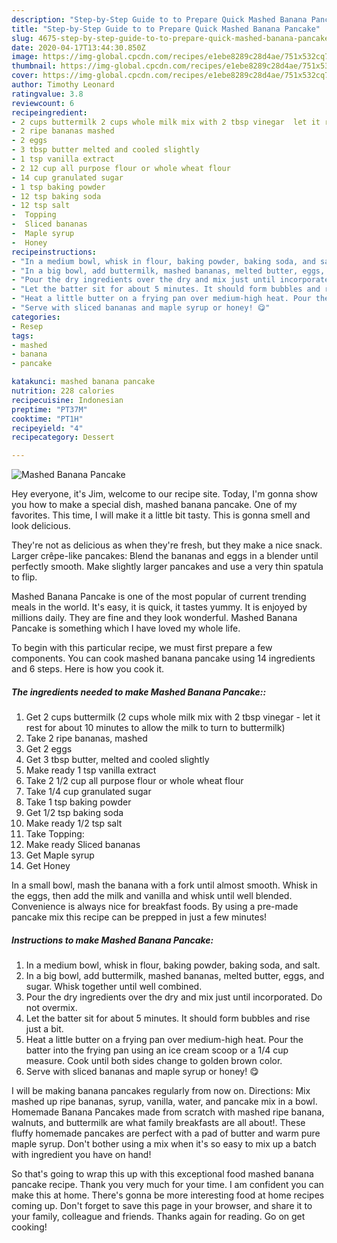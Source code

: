 ```yaml
---
description: "Step-by-Step Guide to to Prepare Quick Mashed Banana Pancake"
title: "Step-by-Step Guide to to Prepare Quick Mashed Banana Pancake"
slug: 4675-step-by-step-guide-to-to-prepare-quick-mashed-banana-pancake
date: 2020-04-17T13:44:30.850Z
image: https://img-global.cpcdn.com/recipes/e1ebe8289c28d4ae/751x532cq70/mashed-banana-pancake-recipe-main-photo.jpg
thumbnail: https://img-global.cpcdn.com/recipes/e1ebe8289c28d4ae/751x532cq70/mashed-banana-pancake-recipe-main-photo.jpg
cover: https://img-global.cpcdn.com/recipes/e1ebe8289c28d4ae/751x532cq70/mashed-banana-pancake-recipe-main-photo.jpg
author: Timothy Leonard
ratingvalue: 3.8
reviewcount: 6
recipeingredient:
- 2 cups buttermilk 2 cups whole milk mix with 2 tbsp vinegar  let it rest for about 10 minutes to allow the milk to turn to buttermilk
- 2 ripe bananas mashed
- 2 eggs
- 3 tbsp butter melted and cooled slightly
- 1 tsp vanilla extract
- 2 12 cup all purpose flour or whole wheat flour
- 14 cup granulated sugar
- 1 tsp baking powder
- 12 tsp baking soda
- 12 tsp salt
-  Topping
-  Sliced bananas
-  Maple syrup
-  Honey
recipeinstructions:
- "In a medium bowl, whisk in flour, baking powder, baking soda, and salt."
- "In a big bowl, add buttermilk, mashed bananas, melted butter, eggs, and sugar. Whisk together until well combined."
- "Pour the dry ingredients over the dry and mix just until incorporated. Do not overmix."
- "Let the batter sit for about 5 minutes. It should form bubbles and rise just a bit."
- "Heat a little butter on a frying pan over medium-high heat. Pour the batter into the frying pan using an ice cream scoop or a 1/4 cup measure. Cook until both sides change to golden brown color."
- "Serve with sliced bananas and maple syrup or honey! 😋"
categories:
- Resep
tags:
- mashed
- banana
- pancake

katakunci: mashed banana pancake
nutrition: 228 calories
recipecuisine: Indonesian
preptime: "PT37M"
cooktime: "PT1H"
recipeyield: "4"
recipecategory: Dessert

---
```



![Mashed Banana Pancake](https://img-global.cpcdn.com/recipes/e1ebe8289c28d4ae/751x532cq70/mashed-banana-pancake-recipe-main-photo.jpg)

Hey everyone, it's Jim, welcome to our recipe site. Today, I'm gonna show you how to make a special dish, mashed banana pancake. One of my favorites. This time, I will make it a little bit tasty. This is gonna smell and look delicious.

They&#39;re not as delicious as when they&#39;re fresh, but they make a nice snack. Larger crêpe-like pancakes: Blend the bananas and eggs in a blender until perfectly smooth. Make slightly larger pancakes and use a very thin spatula to flip.

Mashed Banana Pancake is one of the most popular of current trending meals in the world. It's easy, it is quick, it tastes yummy. It is enjoyed by millions daily. They are fine and they look wonderful. Mashed Banana Pancake is something which I have loved my whole life.


To begin with this particular recipe, we must first prepare a few components. You can cook mashed banana pancake using 14 ingredients and 6 steps. Here is how you cook it.

##### The ingredients needed to make Mashed Banana Pancake::

1. Get 2 cups buttermilk (2 cups whole milk mix with 2 tbsp vinegar - let it rest for about 10 minutes to allow the milk to turn to buttermilk)
1. Take 2 ripe bananas, mashed
1. Get 2 eggs
1. Get 3 tbsp butter, melted and cooled slightly
1. Make ready 1 tsp vanilla extract
1. Take 2 1/2 cup all purpose flour or whole wheat flour
1. Take 1/4 cup granulated sugar
1. Take 1 tsp baking powder
1. Get 1/2 tsp baking soda
1. Make ready 1/2 tsp salt
1. Take  Topping:
1. Make ready  Sliced bananas
1. Get  Maple syrup
1. Get  Honey


In a small bowl, mash the banana with a fork until almost smooth. Whisk in the eggs, then add the milk and vanilla and whisk until well blended. Convenience is always nice for breakfast foods. By using a pre-made pancake mix this recipe can be prepped in just a few minutes! 

##### Instructions to make Mashed Banana Pancake:

1. In a medium bowl, whisk in flour, baking powder, baking soda, and salt.
1. In a big bowl, add buttermilk, mashed bananas, melted butter, eggs, and sugar. Whisk together until well combined.
1. Pour the dry ingredients over the dry and mix just until incorporated. Do not overmix.
1. Let the batter sit for about 5 minutes. It should form bubbles and rise just a bit.
1. Heat a little butter on a frying pan over medium-high heat. Pour the batter into the frying pan using an ice cream scoop or a 1/4 cup measure. Cook until both sides change to golden brown color.
1. Serve with sliced bananas and maple syrup or honey! 😋


I will be making banana pancakes regularly from now on. Directions: Mix mashed up ripe bananas, syrup, vanilla, water, and pancake mix in a bowl. Homemade Banana Pancakes made from scratch with mashed ripe banana, walnuts, and buttermilk are what family breakfasts are all about!. These fluffy homemade pancakes are perfect with a pad of butter and warm pure maple syrup. Don&#39;t bother using a mix when it&#39;s so easy to mix up a batch with ingredient you have on hand! 

So that's going to wrap this up with this exceptional food mashed banana pancake recipe. Thank you very much for your time. I am confident you can make this at home. There's gonna be more interesting food at home recipes coming up. Don't forget to save this page in your browser, and share it to your family, colleague and friends. Thanks again for reading. Go on get cooking!

